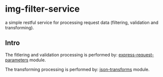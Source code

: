 # img-filter-service
a simple restful service for processing request data (filtering, validation and transforming).

## Intro
The fitlering and validation processing  is performed by:
[express-request-parameters](https://github.com/Jokero/express-request-parameters) module.

The transforming  processing  is performed by:
[json-transforms](https://github.com/ColinEberhardt/json-transforms) module.

